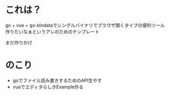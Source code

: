 # これは？

go + vue + go-bindataでシングルバイナリでブラウザ開くタイプの便利ツール作りたいなぁというアレのためのテンプレート

まだ作りかけ

# のこり

 - goでファイル読み書きするためのAPI生やす
 - vueでエディタらしきExample作る